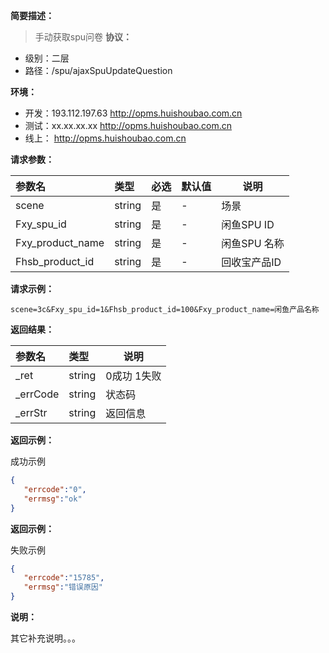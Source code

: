 **简要描述：**
> 手动获取spu问卷
**协议：**
- 级别：二层
- 路径：<!--api.request.uri-->/spu/ajaxSpuUpdateQuestion

**环境：**
- 开发：193.112.197.63 http://opms.huishoubao.com.cn
- 测试：xx.xx.xx.xx  http://opms.huishoubao.com.cn
- 线上：<!--api.request.host--> http://opms.huishoubao.com.cn

**请求参数：**
<!--api.contentType=application/json-->
|参数名|类型|必选|默认值|说明|
|:----    |:---|:----- |-----   |-----   |
|scene| string|是|-|场景 |
|Fxy_spu_id| string|是|-|闲鱼SPU ID |
|Fxy_product_name| string|是|-|闲鱼SPU 名称|
|Fhsb_product_id| string|是|-|回收宝产品ID |



**请求示例：**
<!--api.request.example position=body -->
```form
scene=3c&Fxy_spu_id=1&Fhsb_product_id=100&Fxy_product_name=闲鱼产品名称
```

**返回结果：**
<!--api.response-->
|参数名|类型|说明|
|:-----  |:-----|----- |
|_ret |string   |0成功 1失败  |
|_errCode |string   |状态码  |
|_errStr |string   |返回信息  |

**返回示例：**

成功示例
<!--api.response.example type=ok-->
```json
{
   "errcode":"0",
   "errmsg":"ok"
}

```
**返回示例：**

失败示例
<!--api.response.examle type=error-->
```json
{
   "errcode":"15785",
   "errmsg":"错误原因"
}
```

**说明：**

其它补充说明。。。
